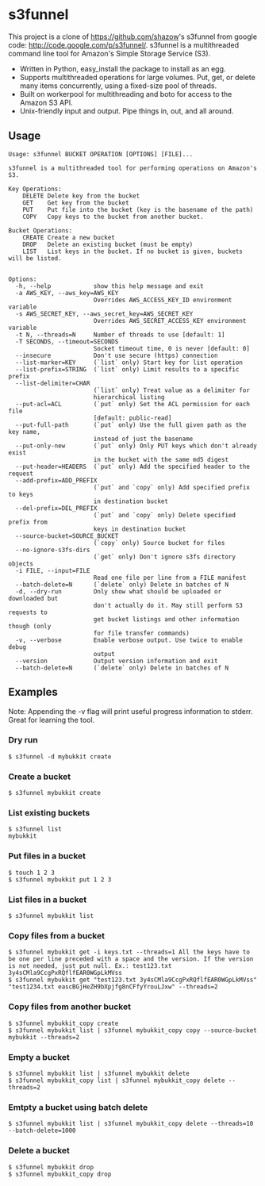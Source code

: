 # s3funnel

This project is a clone of <https://github.com/shazow>'s s3funnel from google code: <http://code.google.com/p/s3funnel/>. s3funnel is a multithreaded command line tool for Amazon's Simple Storage Service (S3).

- Written in Python, easy_install the package to install as an egg.
- Supports multithreaded operations for large volumes. Put, get, or delete many items concurrently, using a fixed-size pool of threads.
- Built on workerpool for multithreading and boto for access to the Amazon S3 API.
- Unix-friendly input and output. Pipe things in, out, and all around.

## Usage
    Usage: s3funnel BUCKET OPERATION [OPTIONS] [FILE]...
    
    s3funnel is a multithreaded tool for performing operations on Amazon's S3.
    
    Key Operations:
        DELETE Delete key from the bucket
        GET    Get key from the bucket
        PUT    Put file into the bucket (key is the basename of the path)
        COPY   Copy keys to the bucket from another bucket.
    
    Bucket Operations:
        CREATE Create a new bucket
        DROP   Delete an existing bucket (must be empty)
        LIST   List keys in the bucket. If no bucket is given, buckets will be listed.
    
    
    Options:
      -h, --help            show this help message and exit
      -a AWS_KEY, --aws_key=AWS_KEY
                            Overrides AWS_ACCESS_KEY_ID environment variable
      -s AWS_SECRET_KEY, --aws_secret_key=AWS_SECRET_KEY
                            Overrides AWS_SECRET_ACCESS_KEY environment variable
      -t N, --threads=N     Number of threads to use [default: 1]
      -T SECONDS, --timeout=SECONDS
                            Socket timeout time, 0 is never [default: 0]
      --insecure            Don't use secure (https) connection
      --list-marker=KEY     (`list` only) Start key for list operation
      --list-prefix=STRING  (`list` only) Limit results to a specific prefix
      --list-delimiter=CHAR
                            (`list` only) Treat value as a delimiter for
                            hierarchical listing
      --put-acl=ACL         (`put` only) Set the ACL permission for each file
                            [default: public-read]
      --put-full-path       (`put` only) Use the full given path as the key name,
                            instead of just the basename
      --put-only-new        (`put` only) Only PUT keys which don't already exist
                            in the bucket with the same md5 digest
      --put-header=HEADERS  (`put` only) Add the specified header to the request
      --add-prefix=ADD_PREFIX
                            (`put` and `copy` only) Add specified prefix to keys
                            in destination bucket
      --del-prefix=DEL_PREFIX
                            (`put` and `copy` only) Delete specified prefix from
                            keys in destination bucket
      --source-bucket=SOURCE_BUCKET
                            (`copy` only) Source bucket for files
      --no-ignore-s3fs-dirs
                            (`get` only) Don't ignore s3fs directory objects
      -i FILE, --input=FILE
                            Read one file per line from a FILE manifest
      --batch-delete=N      (`delete` only) Delete in batches of N
      -d, --dry-run         Only show what should be uploaded or downloaded but
                            don't actually do it. May still perform S3 requests to
                            get bucket listings and other information though (only
                            for file transfer commands)
      -v, --verbose         Enable verbose output. Use twice to enable debug
                            output
      --version             Output version information and exit
      --batch-delete=N      (`delete` only) Delete in batches of N
      
## Examples
Note: Appending the -v flag will print useful progress information to stderr. Great for learning the tool.

### Dry run
    $ s3funnel -d mybukkit create
### Create a bucket
    $ s3funnel mybukkit create
### List existing buckets
    $ s3funnel list
    mybukkit
### Put files in a bucket
    $ touch 1 2 3
    $ s3funnel mybukkit put 1 2 3
### List files in a bucket
    $ s3funnel mybukkit list
### Copy files from a bucket
    $ s3funnel mybukkit get -i keys.txt --threads=1 All the keys have to be one per line preceded with a space and the version. If the version is not needed, just put null. Ex.: test123.txt 3y4sCMla9CcgPxRQflfEAR0WGpLkMVss 
    $ s3funnel mybukkit get "test123.txt 3y4sCMla9CcgPxRQflfEAR0WGpLkMVss" "test1234.txt eascBGjHeZH9bXpjfg8nCFfyYrouLJxw" --threads=2
### Copy files from another bucket 
    $ s3funnel mybukkit_copy create
    $ s3funnel mybukkit list | s3funnel mybukkit_copy copy --source-bucket mybukkit --threads=2 
### Empty a bucket
    $ s3funnel mybukkit list | s3funnel mybukkit delete 
    $ s3funnel mybukkit_copy list | s3funnel mybukkit_copy delete --threads=2
### Emtpty a bucket using batch delete
    $ s3funnel mybukkit list | s3funnel mybukkit_copy delete --threads=10 --batch-delete=1000
### Delete a bucket 
    $ s3funnel mybukkit drop
    $ s3funnel mybukkit_copy drop
